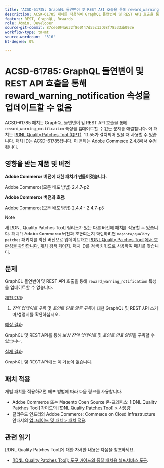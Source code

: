```yaml
---
title: 'ACSD-61785: GraphQL 돌연변이 및 REST API 호출을 통해 reward_warning_notification 속성을 업데이트할 수 없음'
description: ACSD-61785 패치를 적용하여 GraphQL 돌연변이 및 REST API 호출을 통해 'reward_warning_notification' 속성을 업데이트할 수 없는 Adobe Commerce 문제를 수정하십시오.
feature: REST, GraphQL, Rewards
role: Admin, Developer
source-git-commit: 87ce6004a632f860447d55c13c08f78533ab093e
workflow-type: tm+mt
source-wordcount: '316'
ht-degree: 0%

---
```


# ACSD-61785: GraphQL 돌연변이 및 REST API 호출을 통해 reward_warning_notification 속성을 업데이트할 수 없음

ACSD-61785 패치는 GraphQL 돌연변이 및 REST API 호출을 통해 `reward_warning_notification` 특성을 업데이트할 수 없는 문제를 해결합니다. 이 패치는 [[!DNL Quality Patches Tool (QPT)]](/help/tools/quality-patches-tool/quality-patches-tool-to-self-serve-quality-patches.md) 1.1.55가 설치되어 있을 때 사용할 수 있습니다. 패치 ID는 ACSD-61785입니다. 이 문제는 Adobe Commerce 2.4.8에서 수정됩니다.

## 영향을 받는 제품 및 버전

**Adobe Commerce 버전에 대한 패치가 만들어졌습니다.**

Adobe Commerce(모든 배포 방법) 2.4.7-p2

**Adobe Commerce 버전과 호환:**

Adobe Commerce(모든 배포 방법) 2.4.4 - 2.4.7-p3

>[!NOTE]
>
>새 [!DNL Quality Patches Tool] 릴리스가 있는 다른 버전에 패치를 적용할 수 있습니다. 패치가 Adobe Commerce 버전과 호환되는지 확인하려면 `magento/quality-patches` 패키지를 최신 버전으로 업데이트하고 [[!DNL Quality Patches Tool]에서 호환성을 확인합니다. 패치 검색 페이지](https://experienceleague.adobe.com/tools/commerce-quality-patches/index.html). 패치 ID를 검색 키워드로 사용하여 패치를 찾습니다.

## 문제

GraphQL 돌연변이 및 REST API 호출을 통해 `reward_warning_notification` 특성을 업데이트할 수 없습니다.

<u>재현 단계</u>:

1. *잔액 업데이트 구독* 및 *포인트 만료 알림 구독*&#x200B;에 대한 GraphQL 및 REST API 스키마/설명서를 확인하십시오.

<u>예상 결과</u>:

GraphQL 및 REST API를 통해 *보상 잔액 업데이트* 및 *포인트 만료 알림*&#x200B;을 구독할 수 있습니다.

<u>실제 결과</u>:

GraphQL 및 REST API에는 이 기능이 없습니다.

## 패치 적용

개별 패치를 적용하려면 배포 방법에 따라 다음 링크를 사용합니다.

* Adobe Commerce 또는 Magento Open Source 온-프레미스: [!DNL Quality Patches Tool] 가이드의 [[!DNL Quality Patches Tool] > 사용량](/help/tools/quality-patches-tool/usage.md)
* 클라우드 인프라의 Adobe Commerce: Commerce on Cloud Infrastructure 안내서의 [업그레이드 및 패치 > 패치 적용](https://experienceleague.adobe.com/docs/commerce-cloud-service/user-guide/develop/upgrade/apply-patches.html).

## 관련 읽기

[!DNL Quality Patches Tool]에 대한 자세한 내용은 다음을 참조하세요.

* [[!DNL Quality Patches Tool]: 도구 가이드의 품질 패치용 셀프서비스 도구](/help/tools/quality-patches-tool/quality-patches-tool-to-self-serve-quality-patches.md).
